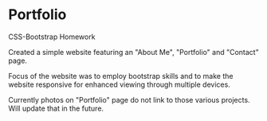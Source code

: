 # Portfolio
CSS-Bootstrap Homework

Created a simple website featuring an "About Me", "Portfolio" and "Contact" page.

Focus of the website was to employ bootstrap skills and to make the website responsive for enhanced viewing through multiple devices.

Currently photos on "Portfolio" page do not link to those various projects.  Will update that in the future.

